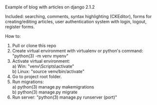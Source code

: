 Example of blog with articles on django 2.1.2

Included: searching, comments, syntax highlighting (CKEditor), forms for creating/editing articles,
user authentication system with login, logout, register forms.

How to:

1. Pull or clone this repo
2. Create virtual environment with virtualenv or python's command:   
    "python(3) -m venv myenv"
3. Activate virtual environment:   
    a) Win: "venv\Scripts\activate"   
    b) Linux: "source venv/bin/activate"
4. Go to project root folder.
5. Run migrations:   
    a) python(3) manage.py makemigrations   
    b) python(3) manage.py migrate
6. Run server:
    "python(3) manage.py runserver (port)"
